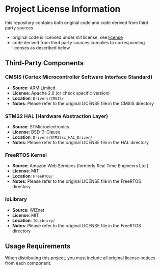 # Project License Information

this repository contains both original code and code derived from third party sources
- original code is licensed under mit license, see [license](./LICENSE)
- code derived from third party sources complies to corresponding licenses as described below

## Third-Party Components

### CMSIS (Cortex Microcontroller Software Interface Standard)
- **Source**: ARM Limited
- **License**: Apache 2.0 (or check specific version)
- **Location**: `Drivers/CMSIS/`
- **Notes**: Please refer to the original LICENSE file in the CMSIS directory

### STM32 HAL (Hardware Abstraction Layer)
- **Source**: STMicroelectronics
- **License**: BSD-3-Clause
- **Location**: `Drivers/STM32xx_HAL_Driver/`
- **Notes**: Please refer to the original LICENSE file in the HAL directory

### FreeRTOS Kernel
- **Source**: Amazon Web Services (formerly Real Time Engineers Ltd.)
- **License**: MIT
- **Location**: `FreeRTOS/`
- **Notes**: Please refer to the original LICENSE file in the FreeRTOS directory

### ioLibrary
- **Source**: WIZnet
- **License**: MIT
- **Location**: `IOLibrary/`
- **Notes**: Please refer to the original LICENSE file in the FreeRTOS directory

## Usage Requirements
When distributing this project, you must include all original license notices from each component.